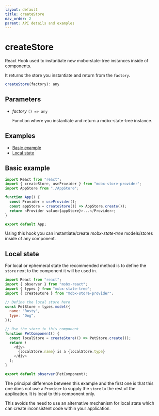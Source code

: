 ```yaml
---
layout: default
title: createStore
nav_order: 2
parent: API details and examples
---
```


# createStore

React Hook used to instantiate new mobx-state-tree instances inside of components.

It returns the store you instantiate and return from the `factory`.

```javascript
createStore(factory): any
```

## Parameters

- _factory_ `() => any`

  Function where you instantiate and return a mobx-state-tree instance.

## Examples

- [Basic example](#basic-example)
- [Local state](#local-state)

## Basic example

```javascript
import React from "react";
import { createStore, useProvider } from "mobx-store-provider";
import AppStore from "./AppStore";

function App() {
  const Provider = useProvider();
  const appStore = createStore(() => AppStore.create());
  return <Provider value={appStore}>...</Provider>;
}

export default App;
```

Using this hook you can instantiate/create _mobx-state-tree_ models/stores inside of any component.

## Local state

For local or ephemeral state the recommended method is to define the `store` next to the component it will be used in.

```javascript
import React from "react";
import { observer } from "mobx-react";
import { types } from "mobx-state-tree";
import { createStore } from "mobx-store-provider";

// Define the local store here
const PetStore = types.model({
  name: "Rusty",
  type: "Dog",
});

// Use the store in this component
function PetComponent() {
  const localStore = createStore(() => PetStore.create());
  return (
    <div>
      {localStore.name} is a {localStore.type}
    </div>
  );
}

export default observer(PetComponent);
```

The principal difference between this example and the first one is that this one does not use a `Provider` to supply the `store` to the rest of the application. It is local to this component only.

This avoids the need to use an alternative mechanism for local state which can create inconsistent code within your application.
